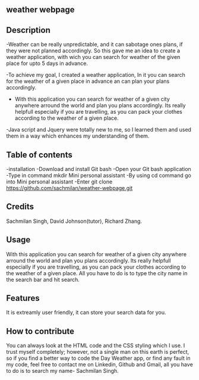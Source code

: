 ## weather webpage

## Description

-Weather can be really unpredictable, and it can sabotage ones plans, if they were not planned accordingly. So this gave me an idea to create a weather application, with wich you can search for weather of the given place for upto 5 days in advance.

-To achieve my goal, I created a weather application, In it you can search for the weather of a given place in advance an can plan your plans accordingly.

- With this application you can search for weather of a given city anywhere arround the world and plan you plans accordingly. Its really helpfull especially if you are travelling, as you can pack your clothes according to the weather of a given place.

-Java script and Jquery were totally new to me, so I learned them and used them in a way which enhances my understanding of them.

## Table of contents

-installation
-Download and install Git bash
-Open your Git bash application
-Type in command mkdir Mini personal assistant
-By using cd command go into Mini personal assistant
-Enter git clone https://github.com/sachmilan/weather-webpage.git

## Credits

Sachmilan Singh, David Johnson(tutor), Richard Zhang.

## Usage

With this application you can search for weather of a given city anywhere arround the world and plan you plans accordingly. Its really helpfull especially if you are travelling, as you can pack your clothes according to the weather of a given place. All you have to do is to type the city name in the search bar and hit search.



## Features

It is extreamly user friendly, it can store your search data for you.


## How to contribute

You can always look at the HTML code and the CSS styling  which I use. I trust myself completely; however, not a single man on this earth is perfect, so if you find a better way to code the Day Weather app, or find any fault in my code, feel free to contact me on Linkedin, Github and Gmail, all you have to do is to search my name- Sachmilan Singh.

